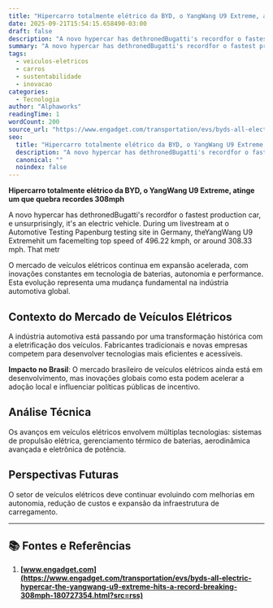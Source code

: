 ```yaml
---
title: "Hipercarro totalmente elétrico da BYD, o YangWang U9 Extreme, atinge um que quebra recordes 308mph"
date: 2025-09-21T15:54:15.658490-03:00
draft: false
description: "A novo hypercar has dethronedBugatti's recordfor o fastest production car, e unsurprisingly, it's an electric vehicle. During um livestream at o Automotive T..."
summary: "A novo hypercar has dethronedBugatti's recordfor o fastest production car, e unsurprisingly, it's an electric vehicle. During um livestream at o Automotive T..."
tags:
  - veiculos-eletricos
  - carros
  - sustentabilidade
  - inovacao
categories:
  - Tecnologia
author: "Alphaworks"
readingTime: 1
wordCount: 200
source_url: "https://www.engadget.com/transportation/evs/byds-all-electric-hypercar-the-yangwang-u9-extreme-hits-a-record-breaking-308mph-180727354.html?src=rss"
seo:
  title: "Hipercarro totalmente elétrico da BYD, o YangWang U9 Extreme, atinge um que quebra recordes 308mph"
  description: "A novo hypercar has dethronedBugatti's recordfor o fastest production car, e unsurprisingly, it's an electric vehicle. During um livestream at o Automotive T..."
  canonical: ""
  noindex: false
---
```


**Hipercarro totalmente elétrico da BYD, o YangWang U9 Extreme, atinge um que quebra recordes 308mph**

A novo hypercar has dethronedBugatti's recordfor o fastest production car, e unsurprisingly, it's an electric vehicle. During um livestream at o Automotive Testing Papenburg testing site in Germany, theYangWang U9 Extremehit um facemelting top speed of 496.22 kmph, or around 308.33 mph. That metr

O mercado de veículos elétricos continua em expansão acelerada, com inovações constantes em tecnologia de baterias, autonomia e performance. Esta evolução representa uma mudança fundamental na indústria automotiva global.

## Contexto do Mercado de Veículos Elétricos

A indústria automotiva está passando por uma transformação histórica com a eletrificação dos veículos. Fabricantes tradicionais e novas empresas competem para desenvolver tecnologias mais eficientes e acessíveis.

**Impacto no Brasil**: O mercado brasileiro de veículos elétricos ainda está em desenvolvimento, mas inovações globais como esta podem acelerar a adoção local e influenciar políticas públicas de incentivo.

## Análise Técnica

Os avanços em veículos elétricos envolvem múltiplas tecnologias: sistemas de propulsão elétrica, gerenciamento térmico de baterias, aerodinâmica avançada e eletrônica de potência.

## Perspectivas Futuras

O setor de veículos elétricos deve continuar evoluindo com melhorias em autonomia, redução de custos e expansão da infraestrutura de carregamento.

---

## 📚 Fontes e Referências

1. **[www.engadget.com](https://www.engadget.com/transportation/evs/byds-all-electric-hypercar-the-yangwang-u9-extreme-hits-a-record-breaking-308mph-180727354.html?src=rss)**
